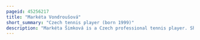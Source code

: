 ```yaml
---
pageid: 45256217
title: "Markéta Vondroušová"
short_summary: "Czech tennis player (born 1999)"
description: "Markéta Šimková is a Czech professional tennis player. She has a career-high singles ranking of world No. 6 by the Wta. Vondroušová is the reigning Wimbledon Champion, winning the Tournament in 2023, the first unseeded Woman to win the Singles Title. She was also the Runner-Up at the 2019 French Open, where she became the first Teenage Major Finalist in nearly a Decade. She has won two Singles titles out of six Finals on the Wta Tour and a Silver Medal at the 2020 Tokyo Olympics."
---
```

